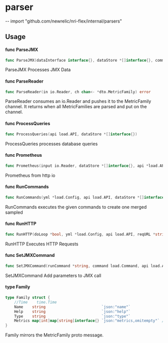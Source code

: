 # parser
--
    import "github.com/newrelic/nri-flex/internal/parsers"


## Usage

#### func  ParseJMX

```go
func ParseJMX(dataInterface interface{}, dataStore *[]interface{}, command load.Command, dataSample *map[string]interface{})
```
ParseJMX Processes JMX Data

#### func  ParseReader

```go
func ParseReader(in io.Reader, ch chan<- *dto.MetricFamily) error
```
ParseReader consumes an io.Reader and pushes it to the MetricFamily channel. It
returns when all MetricFamilies are parsed and put on the channel.

#### func  ProcessQueries

```go
func ProcessQueries(api load.API, dataStore *[]interface{})
```
ProcessQueries processes database queries

#### func  Prometheus

```go
func Prometheus(input io.Reader, dataStore *[]interface{}, api *load.API)
```
Prometheus from http io

#### func  RunCommands

```go
func RunCommands(yml *load.Config, api load.API, dataStore *[]interface{})
```
RunCommands executes the given commands to create one merged sampled

#### func  RunHTTP

```go
func RunHTTP(doLoop *bool, yml *load.Config, api load.API, reqURL *string, dataStore *[]interface{})
```
RunHTTP Executes HTTP Requests

#### func  SetJMXCommand

```go
func SetJMXCommand(runCommand *string, command load.Command, api load.API, config *load.Config)
```
SetJMXCommand Add parameters to JMX call

#### type Family

```go
type Family struct {
	//Time    time.Time
	Name    string                         `json:"name"`
	Help    string                         `json:"help"`
	Type    string                         `json:"type"`
	Metrics map[int]map[string]interface{} `json:"metrics,omitempty"` // Either metric or summary.
}
```

Family mirrors the MetricFamily proto message.
